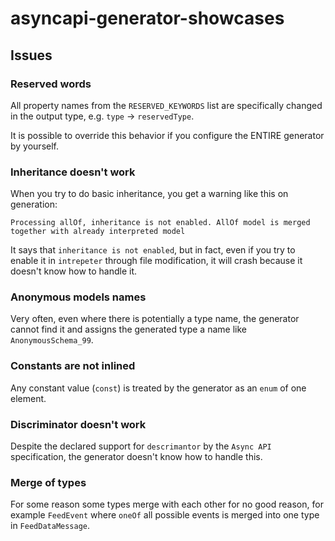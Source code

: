 # asyncapi-generator-showcases

## Issues

### Reserved words

All property names from the `RESERVED_KEYWORDS` list are specifically changed in the output type, e.g. `type` -> `reservedType`.

It is possible to override this behavior if you configure the ENTIRE generator by yourself.

### Inheritance doesn't work
When you try to do basic inheritance, you get a warning like this on generation:
```
Processing allOf, inheritance is not enabled. AllOf model is merged together with already interpreted model
```
It says that `inheritance is not enabled`, but in fact, even if you try to enable it in `intrepeter` through file modification, it will crash because it doesn't know how to handle it.

### Anonymous models names

Very often, even where there is potentially a type name, the generator cannot find it and assigns the generated type a name like `AnonymousSchema_99`.

### Constants are not inlined

Any constant value (`const`) is treated by the generator as an `enum` of one element.

### Discriminator doesn't work

Despite the declared support for `descrimantor` by the `Async API` specification, the generator doesn't know how to handle this.

### Merge of types

For some reason some types merge with each other for no good reason, for example `FeedEvent` where `oneOf` all possible events is merged into one type in `FeedDataMessage`.